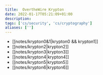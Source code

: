 ```yaml
---
title:  OvertheWire Krypton
date: 2022-01-17T05:21:09+01:00
description: 
tags: ['cs/security', 'cs/cryptography']
aliases: ['']
---
```

- [[notes/krypton0&1|krypton0 && krypton1]]
- [[notes/krypton2|krypton2]]
- [[notes/krypton3|krypton3]]
- [[notes/krypton4|krypton4]]
- [[notes/krypton5|krypton5]]
- [[notes/krypton6|krypton6]]